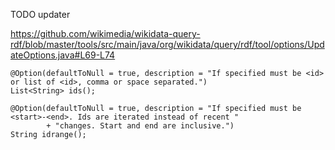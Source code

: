 TODO updater

https://github.com/wikimedia/wikidata-query-rdf/blob/master/tools/src/main/java/org/wikidata/query/rdf/tool/options/UpdateOptions.java#L69-L74

    @Option(defaultToNull = true, description = "If specified must be <id> or list of <id>, comma or space separated.")
    List<String> ids();

    @Option(defaultToNull = true, description = "If specified must be <start>-<end>. Ids are iterated instead of recent "
            + "changes. Start and end are inclusive.")
    String idrange();
